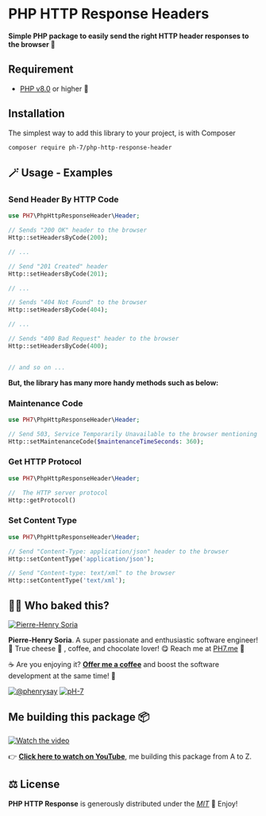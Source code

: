 # PHP HTTP Response Headers

**Simple PHP package to easily send the right HTTP header responses to the browser 🐘**


## Requirement
 * [PHP v8.0](https://www.php.net/releases/8.0/en.php) or higher 🚀


## Installation

The simplest way to add this library to your project, is with Composer

```console
composer require ph-7/php-http-response-header
```

## 🪄 Usage - Examples

### Send Header By HTTP Code
```php
use PH7\PhpHttpResponseHeader\Header;

// Sends "200 OK" header to the browser
Http::setHeadersByCode(200);

// ...

// Send "201 Created" header
Http::setHeadersByCode(201);

// ...

// Sends "404 Not Found" to the browser
Http::setHeadersByCode(404);

// ...

// Sends "400 Bad Request" header to the browser
Http::setHeadersByCode(400);


// and so on ...
```

**But, the library has many more handy methods such as below:**

### Maintenance Code
```php
use PH7\PhpHttpResponseHeader\Header;

// Send 503, Service Temporarily Unavailable to the browser mentioning that you are doing a maintenance (good practice!)
Http::setMaintenanceCode($maintenanceTimeSeconds: 360);
```

### Get HTTP Protocol

```php
use PH7\PhpHttpResponseHeader\Header;

//  The HTTP server protocol
Http::getProtocol()
```

### Set Content Type
```php
use PH7\PhpHttpResponseHeader\Header;

// Send "Content-Type: application/json" header to the browser
Http::setContentType('application/json');

// Send "Content-type: text/xml" to the browser
Http::setContentType('text/xml');
```


## 🧑‍🍳 Who baked this?

[![Pierre-Henry Soria](https://s.gravatar.com/avatar/a210fe61253c43c869d71eaed0e90149?s=200)](https://PH7.me 'Pierre-Henry Soria personal website')

**Pierre-Henry Soria**. A super passionate and enthusiastic software engineer! 🚀 True cheese 🧀 , coffee, and chocolate lover! 😋 Reach me at [PH7.me](https://PH7.me) 💫

☕️ Are you enjoying it? **[Offer me a coffee](https://ko-fi.com/phenry)** and boost the software development at the same time! 💪

[![@phenrysay][twitter-image]](https://twitter.com/phenrysay) [![pH-7][github-image]](https://github.com/pH-7)


## Me building this package 📦

[![Watch the video][video-thumbnail]](https://youtu.be/Q4djsRczxgo)

👉 **[Click here to watch on YouTube](https://youtu.be/Q4djsRczxgo)**, me building this package from A to Z.


## ⚖️ License

**PHP HTTP Response** is generously distributed under the _[MIT](https://opensource.org/licenses/MIT)_ 🎉 Enjoy!


<!-- GitHub's Markdown reference links -->
[twitter-image]: https://img.shields.io/badge/Twitter-1DA1F2?style=for-the-badge&logo=twitter&logoColor=white
[github-image]: https://img.shields.io/badge/GitHub-100000?style=for-the-badge&logo=github&logoColor=white
[video-thumbnail]: https://i1.ytimg.com/vi/Q4djsRczxgo/maxresdefault.jpg

